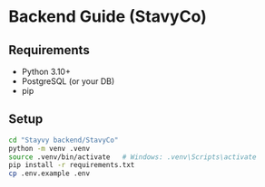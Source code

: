 # Backend Guide (StavyCo)

## Requirements
- Python 3.10+
- PostgreSQL (or your DB)
- pip

## Setup
```bash
cd "Stayvy backend/StavyCo"
python -m venv .venv
source .venv/bin/activate   # Windows: .venv\Scripts\activate
pip install -r requirements.txt
cp .env.example .env
